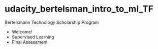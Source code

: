 # udacity_bertelsman_intro_to_ml_TF
Bertelsmann Technology  Scholarship Program

* Welcome!
* Supervised Learning
* Final Assessment
